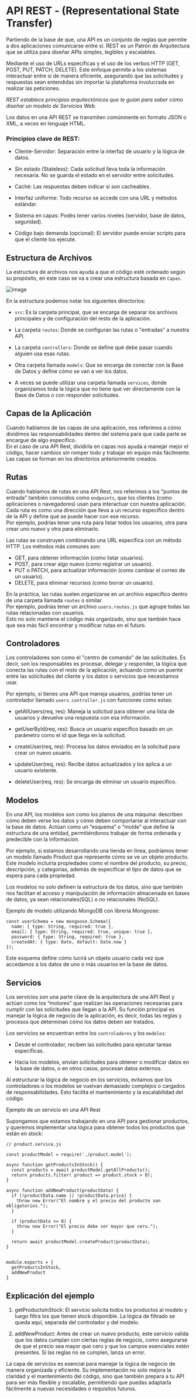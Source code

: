# API REST - (Representational State Transfer) 

Partiendo de la base de que, una API es un conjunto de reglas que permite a dos aplicaciones comunicarse entre sí. REST es un Patrón de Arquitectura que se utiliza para diseñar APIs simples, legibles y escalables.  

Mediante el uso de URLs específicas y el uso de los verbos HTTP (GET, POST, PUT, PATCH, DELETE). Este enfoque permite a los sistemas interactuar entre sí de manera eficiente, asegurando que las solicitudes y respuestas sean entendidas sin importar la plataforma involucrada en realizar las peticiones.  

*REST establece principios arquitectónicos que te guían para saber cómo diseñar un modelo de Servicios Web.*

Los datos en una API REST se transmiten comúnmente en formato JSON o XML, a veces en lenguaje HTML.



### Principios clave de REST:

- Cliente-Servidor: Separación entre la interfaz de usuario y la lógica de datos.

- Sin estado (Stateless): Cada solicitud lleva toda la información necesaria. No se guarda el estado en el servidor entre solicitudes.

- Caché: Las respuestas deben indicar si son cacheables.

- Interfaz uniforme: Todo recurso se accede con una URL y métodos estándar.

- Sistema en capas: Podés tener varios niveles (servidor, base de datos, seguridad).

- Código bajo demanda (opcional): El servidor puede enviar scripts para que el cliente los ejecute.



## Estructura de Archivos  

La estructura de archivos nos ayuda a que el código esté ordenado según su propósito, en este caso se va a crear una estructura basada en `Capas`.  

  ![image](https://github.com/user-attachments/assets/87e874fc-5d9e-4ac7-a417-d5582ff2192f)


En la estructura podemos notar los siguientes directorios:  

- `src`: Es la carpeta principal, que se encarga de separar los archivos principales y de configuración del resto de la aplicación.

- La carpeta `routes`: Donde se configuran las rutas o "entradas" a nuestra API.

- La carpeta `controllers`: Donde se define qué debe pasar cuando alguien usa esas rutas.

- Otra carpeta llamada `models`: Que se encarga de conectar con la Base de Datos y define cómo se van a ver los datos.

- A veces se puede utilizar una carpeta llamada `services`, donde organizamos toda la lógica que no tiene que ver directamente con la Base de Datos o con responder solicitudes.



## Capas de la Aplicación  

Cuando hablamos de las capas de una aplicación, nos referimos a cómo dividimos las responsabilidades dentro del sistema para que cada parte se encargue de algo específico.  
En el caso de una API Rest, dividirla en capas nos ayuda a manejar mejor el código, hacer cambios sin romper todo y trabajar en equipo más fácilmente.  
Las capas se forman en los directorios anteriormente creados.

## Rutas  

Cuando hablamos de rutas en una API Rest, nos referimos a los "puntos de entrada" también conocidos como `endpoints`, que los clientes (como aplicaciones o navegadores) usan para interactuar con nuestra aplicación. Cada ruta es como una dirección que lleva a un recurso específico dentro de la API y define qué se puede hacer con ese recurso.  
Por ejemplo, podrías tener una ruta para listar todos los usuarios, otra para crear uno nuevo y otra para eliminarlo.  

Las rutas se construyen combinando una URL específica con un método HTTP. Los métodos más comunes son:

- GET, para obtener información (como listar usuarios).
- POST, para crear algo nuevo (como registrar un usuario).
- PUT o PATCH, para actualizar información (como cambiar el correo de un usuario).
- DELETE, para eliminar recursos (como borrar un usuario). 


En la práctica, las rutas suelen organizarse en un archivo específico dentro de una carpeta llamada `routes` o similar.  
Por ejemplo, podrías tener un archivo `users.routes.js` que agrupe todas las rutas relacionadas con usuarios.  
Esto no solo mantiene el código más organizado, sino que también hace que sea más fácil encontrar y modificar rutas en el futuro.


## Controladores

Los controladores son como el "centro de comando" de las solicitudes. Es decir, son los responsables es procesar, delegar y responder, la lógica que conecta las rutas con el resto de la aplicación, actuando como un puente entre las solicitudes del cliente y los datos o servicios que necesitamos usar.

Por ejemplo, si tienes una API que maneja usuarios, podrías tener un controlador llamado `users.controller.js` con funciones como estas:

- getAllUsers(req, res): Maneja la solicitud para obtener una lista de usuarios y devuelve una respuesta con esa información.

- getUserById(req, res): Busca un usuario específico basado en un parámetro como el id que llega en la solicitud.

- createUser(req, res): Procesa los datos enviados en la solicitud para crear un nuevo usuario.

- updateUser(req, res): Recibe datos actualizados y los aplica a un usuario existente.

- deleteUser(req, res): Se encarga de eliminar un usuario específico.



## Modelos  

En una API, los modelos son como los planos de una máquina: describen cómo deben verse los datos y cómo deben comportarse al interactuar con la base de datos. Actúan como un “esquema” o “molde” que define la estructura de una entidad, permitiéndonos trabajar de forma ordenada y predecible con la información.

Por ejemplo, si estamos desarrollando una tienda en línea, podríamos tener un modelo llamado Product que represente cómo se ve un objeto producto. Este modelo incluiría propiedades como el nombre del producto, su precio, descripción, y categorías, además de especificar el tipo de datos que se espera para cada propiedad.

Los modelos no solo definen la estructura de los datos, sino que también nos facilitan el acceso y manipulación de información almacenada en bases de datos, ya sean relacionales(SQL) o no relacionales (NoSQL).


Ejemplo de modelo utilizando MongoDB con librería Mongoose:

    const userSchema = new mongoose.Schema({
      name: { type: String, required: true },
      email: { type: String, required: true, unique: true },
      password: { type: String, required: true },
      createdAt: { type: Date, default: Date.now }
    });

Este esquema define cómo lucirá un objeto usuario cada vez que accedamos a los datos de uno o más usuarios en la base de datos.  



## Servicios  

Los servicios son una parte clave de la arquitectura de una API Rest y actúan como los “motores” que realizan las operaciones necesarias para cumplir con las solicitudes que llegan a la API. Su función principal es manejar la lógica de negocio de la aplicación, es decir, todas las reglas y procesos que determinan cómo los datos deben ser tratados.


Los servicios se encuentran entre los `controladores` y los `modelos`:

- Desde el controlador, reciben las solicitudes para ejecutar tareas específicas.

- Hacia los modelos, envían solicitudes para obtener o modificar datos en la base de datos, o en otros casos, procesan datos externos.

Al estructurar la lógica de negocio en los servicios, evitamos que los controladores o los modelos se vuelvan demasiado complejos o cargados de responsabilidades. Esto facilita el mantenimiento y la escalabilidad del código.


Ejemplo de un servicio en una API Rest

Supongamos que estamos trabajando en una API para gestionar productos, y queremos implementar una lógica para obtener todos los productos que están en stock:


    // product.service.js  
    
    const productModel = require('./product.model');
    
    async function getProductsInStock() {
      const products = await productModel.getAllProducts();
      return products.filter( product => product.stock > 0);
    }
    
    async function addNewProduct(productData) {
      if (!productData.name || !productData.price) {
        throw new Error("El nombre y el precio del producto son obligatorios.");
      }
    
      if (productData <= 0) {
        throw new Error("El precio debe ser mayor que cero.");
      }
    
      return await productModel.createProduct(productData);
    }
    
    
    module.exports = {
      getProductsInStock,
      addNewProduct
    }


## Explicación del ejemplo

1. getProductsInStock: El servicio solicita todos los productos al modelo y luego filtra los que tienen stock disponible. La lógica de filtrado se queda aquí, separada del controlador y del modelo.

2. addNewProduct: Antes de crear un nuevo producto, este servicio valida que los datos cumplan con ciertas reglas de negocio, como asegurarse de que el precio sea mayor que cero y que los campos esenciales estén presentes. Si las reglas no se cumplen, lanza un error.

La capa de servicios es esencial para manejar la lógica de negocio de manera organizada y eficiente. Su implementación no solo mejora la claridad y el mantenimiento del código, sino que también prepara a tu API para ser más flexible y escalable, permitiendo que puedas adaptarla fácilmente a nuevas necesidades o requisitos futuros.

